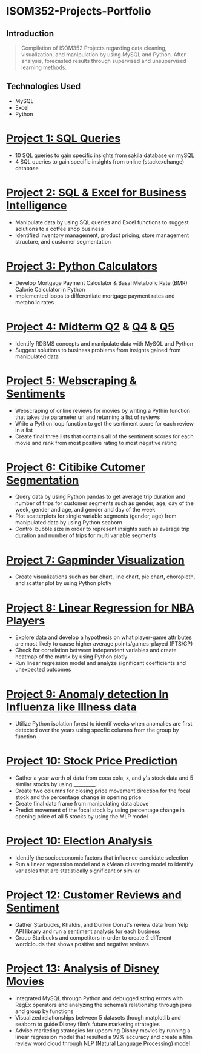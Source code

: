# ISOM352-Projects-Portfolio
## Introduction
> Compilation of ISOM352 Projects regarding data cleaning, visualization, and manipulation by using MySQL and Python.
> After analysis, forecasted results through supervised and unsupervised learning methods.



## Technologies Used
>  
* MySQL
* Excel
* Python


# [Project 1: SQL Queries](https://github.com/dakyungsilvialee/ISOM352-Projects-Portfolio/blob/master/SQL%20Queries.sql)
* 10 SQL queries to gain specific insights from sakila database on mySQL 
* 4 SQL queries to gain specific insights from online (stackexchange) database


# [Project 2: SQL & Excel for Business Intelligence](https://github.com/dakyungsilvialee/ISOM352-Projects-Portfolio/blob/master/SQL%20and%20Excel%20for%20Business%20Intelligence.sql)
* Manipulate data by using SQL queries and Excel functions to suggest solutions to a coffee shop business 
* Identified inventory management, product pricing, store management structure, and customer segmentation


# [Project 3: Python Calculators](https://github.com/dakyungsilvialee/ISOM352-Projects-Portfolio/blob/master/Python%20Calculators.py)
* Develop Mortgage Payment Calculator & Basal Metabolic Rate (BMR) Calorie Calculator in Python 
* Implemented loops to differentiate mortgage payment rates and metabolic rates 


# [Project 4: Midterm Q2](https://github.com/dakyungsilvialee/ISOM352-Projects-Portfolio/blob/master/Q2.sql) & [Q4](https://github.com/dakyungsilvialee/ISOM352-Projects-Portfolio/blob/master/Q4.py) & [Q5](https://github.com/dakyungsilvialee/ISOM352-Projects-Portfolio/blob/master/Q5.py)
* Identify RDBMS concepts and manipulate data with MySQL and Python
* Suggest solutions to business problems from insights gained from manipulated data


# [Project 5: Webscraping & Sentiments](https://github.com/dakyungsilvialee/ISOM352-Projects-Portfolio/blob/master/Webscraping%20and%20Sentiments.py)
* Webscraping of online reviews for movies by writing a Pythin function that takes the parameter url and returning a list of reviews
* Write a Python loop function to get the sentiment score for each review in a list
* Create final three lists that contains all of the sentiment scores for each movie and rank from most positive rating to most negative rating


# [Project 6: Citibike Cutomer Segmentation](https://github.com/dakyungsilvialee/ISOM352-Projects-Portfolio/blob/master/citibike%20customer%20segmentation.py)
* Query data by using Python pandas to get average trip duration and number of trips for customer segments such as gender, age, day of the week, gender and age, and gender and day of the week 
* Plot scatterplots for single variable segments (gender, age) from manipulated data by using Python seaborn 
* Control bubble size in order to represent insights such as average trip duration and number of trips for multi variable segments 


# [Project 7: Gapminder Visualization](https://github.com/dakyungsilvialee/ISOM352-Projects-Portfolio/blob/master/gapminder%20visualization.py)
* Create visualizations such as bar chart, line chart, pie chart, choropleth, and scatter plot by using Python plotly 


# [Project 8: Linear Regression for NBA Players](https://github.com/dakyungsilvialee/ISOM352-Projects-Portfolio/blob/master/linear%20regression%20for%20NBA%20players.py)
* Explore data and develop a hypothesis on what player-game attributes are most likely to cause higher average points/games-played (PTS/GP)
* Check for correlation between independent variables and create heatmap of the matrix by using Python plotly
* Run linear regression model and analyze significant coefficients and unexpected outcomes


# [Project 9: Anomaly detection In Influenza like Illness data](https://github.com/dakyungsilvialee/ISOM352-Projects-Portfolio/blob/master/anomaly%20detection%20in%20influenza-like%20illness%20data.py)
* Utilize Python isolation forest to identif weeks when anomalies are first detected over the years using specfic columns from the group by function


# [Project 10: Stock Price Prediction](https://github.com/dakyungsilvialee/ISOM352-Projects-Portfolio/blob/master/stock%20price%20prediction.py)
* Gather a year worth of data from coca cola, x, and y's stock data and 5 similar stocks by using _________.
* Create two columns for closing price movement direction for the focal stock and the percentage change in opening price
* Create final data frame from manipulating data above
* Predict movement of the focal stock by using percentage change in opening price of all 5 stocks by using the MLP model


# [Project 10: Election Analysis](https://github.com/dakyungsilvialee/ISOM352-Projects-Portfolio/blob/master/election%20analytics.py)
* Identify the socioeconomic factors that influence candidate selection 
* Run a linear regression model and a kMean clustering model to identify variables that are statistically significant or similar


# [Project 12: Customer Reviews and Sentiment](https://github.com/dakyungsilvialee/ISOM352-Projects-Portfolio/blob/master/Customer%20Reviews%20and%20Sentiment.py)
* Gather Starbucks, Khaldis, and Dunkin Donut's review data from Yelp API library and run a sentiment analysis for each business
* Group Starbucks and competitors in order to create 2 different wordclouds that shows positive and negative reviews


# [Project 13: Analysis of Disney Movies](https://github.com/dakyungsilvialee/ISOM352-Projects-Portfolio/blob/master/Analysis%20of%20Disney%20Movies)
* Integrated MySQL through Python and debugged string errors with RegEx operators and analyzing the schema’s relationship through joins and group by functions
* Visualized relationships between 5 datasets though matplotlib and seaborn to guide Disney film’s future marketing strategies
* Advise marketing strategies for upcoming Disney movies by running a linear regression model that resulted a 99% accuracy and create a film review word cloud through NLP (Natural Language Processing) model
